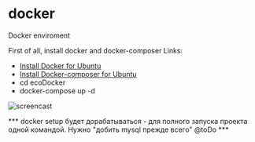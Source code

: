 # docker
Docker enviroment

First of all, install docker and docker-composer
Links:
*  [Install Docker for Ubuntu](https://docs.docker.com/engine/installation/linux/ubuntu/#os-requirements)
* [Install Docker-composer for Ubuntu](https://docs.docker.com/compose/install/)
* cd ecoDocker
* docker-compose up -d


![ screencast](https://dl.dropboxusercontent.com/1/view/p2nbb66go1z7mxn/Apps/Shutter/%C3%90%C2%92%C3%91%C2%8B%C3%90%C2%B4%C3%90%C2%B5%C3%90%C2%BB%C3%90%C2%B5%C3%90%C2%BD%C3%90%C2%B8%C3%90%C2%B5_027.png)

*** docker setup будет дорабатываться - для полного запуска проекта одной командой. Нужно "добить mysql прежде всего" @toDo ***

